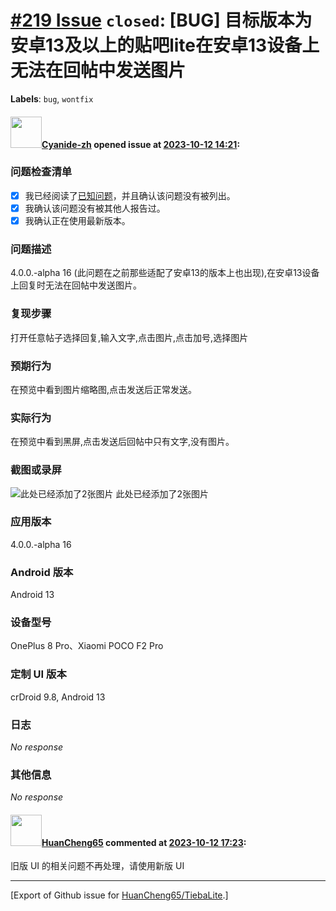 # [\#219 Issue](https://github.com/HuanCheng65/TiebaLite/issues/219) `closed`: [BUG] 目标版本为安卓13及以上的贴吧lite在安卓13设备上无法在回帖中发送图片
**Labels**: `bug`, `wontfix`


#### <img src="https://avatars.githubusercontent.com/u/111837046?u=1823dbaea57113a18900f0b7eda0b1e603ec047c&v=4" width="50">[Cyanide-zh](https://github.com/Cyanide-zh) opened issue at [2023-10-12 14:21](https://github.com/HuanCheng65/TiebaLite/issues/219):

### 问题检查清单

- [X] 我已经阅读了[已知问题](https://github.com/HuanCheng65/TiebaLite/discussions/214)，并且确认该问题没有被列出。
- [X] 我确认该问题没有被其他人报告过。
- [X] 我确认正在使用最新版本。

### 问题描述

4.0.0.-alpha 16 (此问题在之前那些适配了安卓13的版本上也出现),在安卓13设备上回复时无法在回帖中发送图片。

### 复现步骤

打开任意帖子选择回复,输入文字,点击图片,点击加号,选择图片

### 预期行为

在预览中看到图片缩略图,点击发送后正常发送。

### 实际行为

在预览中看到黑屏,点击发送后回帖中只有文字,没有图片。

### 截图或录屏

![此处已经添加了2张图片](https://github.com/HuanCheng65/TiebaLite/assets/111837046/62fd2bd5-dbb9-4e73-b417-73baf8d69da5)
此处已经添加了2张图片

### 应用版本

4.0.0.-alpha 16

### Android 版本

Android 13

### 设备型号

OnePlus 8 Pro、Xiaomi POCO F2 Pro

### 定制 UI 版本

crDroid 9.8, Android 13

### 日志

_No response_

### 其他信息

_No response_

#### <img src="https://avatars.githubusercontent.com/u/22636177?u=5e5e656c62ba51f1661d80a6a0fd9ec098e5023b&v=4" width="50">[HuanCheng65](https://github.com/HuanCheng65) commented at [2023-10-12 17:23](https://github.com/HuanCheng65/TiebaLite/issues/219#issuecomment-1760043798):

旧版 UI 的相关问题不再处理，请使用新版 UI


-------------------------------------------------------------------------------



[Export of Github issue for [HuanCheng65/TiebaLite](https://github.com/HuanCheng65/TiebaLite).]
